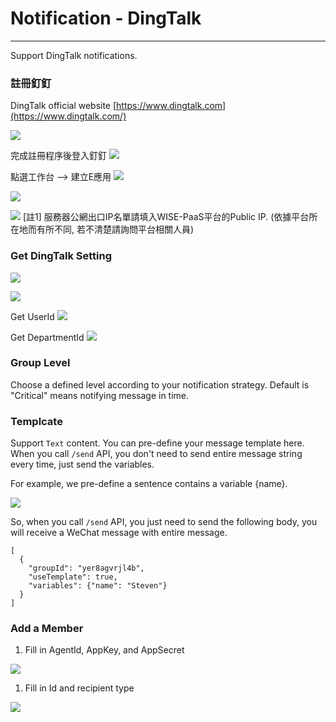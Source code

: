 # Notification - DingTalk

---

Support DingTalk notifications.

### 

### 註冊釘釘

DingTalk official website [https://www.dingtalk.com](https://www.dingtalk.com/)

![](/assets/dingtalk_register.png)

完成註冊程序後登入釘釘
![](/assets/dingtalk_home.png)

點選工作台 --> 建立E應用
![](/assets/dingtalk_createapp1.png)

![](/assets/dingtalk_createapp2.png)

![](/assets/dingtalk_createapp3.png)
[註1] 服務器公網出口IP名單請填入WISE-PaaS平台的Public IP. (依據平台所在地而有所不同, 若不清楚請詢問平台相關人員)

### Get DingTalk Setting
![](/assets/dingtalk_appinfo1.png)

![](/assets/dingtalk_getsetting.png)

Get UserId
![](/assets/dingtalk_getuserId.png)

Get DepartmentId
![](/assets/dingtalk_getdeptId.png)

### Group Level

Choose a defined level according to your notification strategy. Default is "Critical" means notifying message in time.

### Templcate

Support `Text` content. You can pre-define your message template here. When you call `/send` API, you don't need to send entire message string every time, just send the variables.

For example, we pre-define a sentence contains a variable {name}.

![](/assets/text_template.png)

So, when you call `/send` API, you just need to send the following body, you will receive a WeChat message with entire message.

```
[
  {
    "groupId": "yer8agvrjl4b",
    "useTemplate": true,
    "variables": {"name": "Steven"}
  }
]
```

### Add a Member

1. Fill in AgentId, AppKey, and AppSecret

![](/assets/dingtalk_add_member1.png)

1. Fill in Id and recipient type

![](/assets/dingtalk_add_member2.png)

